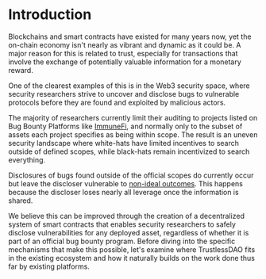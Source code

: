 # Introduction

Blockchains and smart contracts have existed for many years now, yet the on-chain economy isn't nearly as vibrant and dynamic as it could be. A major reason for this is related to trust, especially for transactions that involve the exchange of potentially valuable information for a monetary reward.


One of the clearest examples of this is in the Web3 security space, where security researchers strive to uncover and disclose bugs to vulnerable protocols before they are found and exploited by malicious actors.

The majority of researchers currently limit their auditing to projects listed on Bug Bounty Platforms like [ImmuneFi](https://immunefi.com/bug-bounty/), and normally only to the subset of assets each project specifies as being within scope. The result is an uneven security landscape where white-hats have limited incentives to search outside of defined scopes, while black-hats remain incentivized to search everything.

Disclosures of bugs found outside of the official scopes do currently occur but leave the discloser vulnerable to [non-ideal outcomes](https://x.com/WhiteHatMage/status/1850899212902310004). This happens because the discloser loses nearly all leverage once the information is shared.

We believe this can be improved through the creation of a decentralized system of smart contracts that enables security researchers to safely disclose vulnerabilities for any deployed asset, regardless of whether it is part of an official bug bounty program. Before diving into the specific mechanisms that make this possible, let's examine where TrustlessDAO fits in the existing ecosystem and how it naturally builds on the work done thus far by existing platforms.